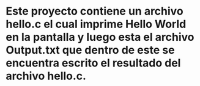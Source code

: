 # Este proyecto contiene un archivo hello.c el cual imprime Hello World en la pantalla y luego esta el archivo Output.txt que dentro de este se encuentra escrito el resultado del archivo hello.c.

